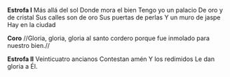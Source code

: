 **Estrofa I**
Más allá del sol
Donde mora el bien
Tengo yo un palacio
De oro y de cristal
Sus calles son de oro
Sus puertas de perlas
Y un muro de jaspe
Hay en la ciudad

**Coro**
//Gloria, gloria, gloria
al santo cordero 
porque fue inmolado 
para nuestro bien.//

**Estrofa II**
Veinticuatro ancianos
Contestan amén
Y los redimidos
Le dan gloria a Él.